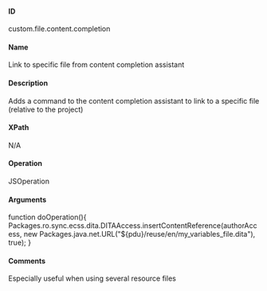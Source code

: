 #### ID
custom.file.content.completion

#### Name
Link to specific file from content completion assistant

#### Description
Adds a command to the content completion assistant to link to a specific file (relative to the project)

#### XPath
N/A

#### Operation
JSOperation

#### Arguments
function doOperation(){
 Packages.ro.sync.ecss.dita.DITAAccess.insertContentReference(authorAccess, new Packages.java.net.URL("${pdu}/reuse/en/my_variables_file.dita"), true);
}

#### Comments
Especially useful when using several resource files


